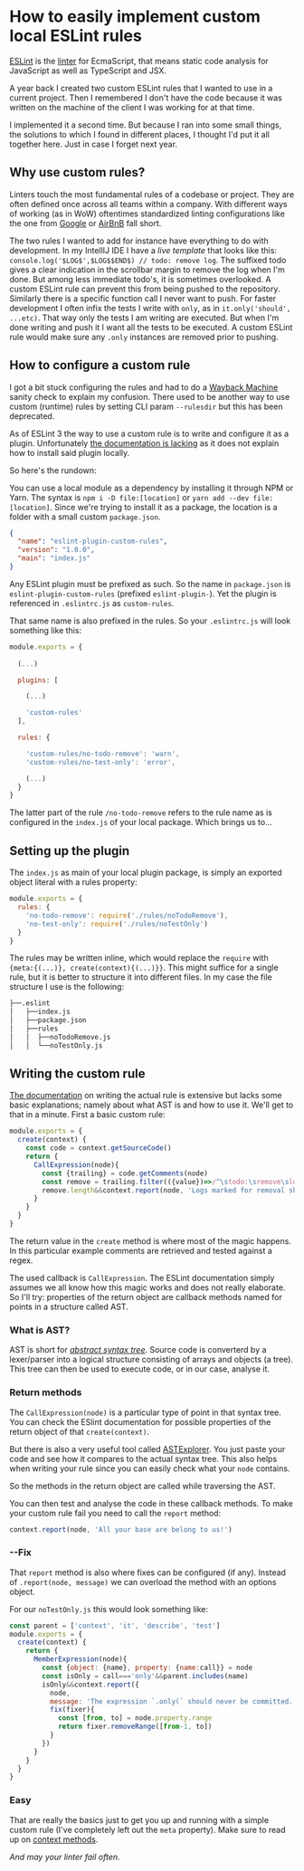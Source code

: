 <!--
  date: 2023-03-17
  modified: 2023-03-17
  slug: custom-local-eslint-rules
  type: post
  categories: code
  tags: 
  header: ian-talmacs-AUlaz_3SLDg-unsplash.jpg
  headerColofon: image by [Ian Talmacs](https://unsplash.com/@iantalmacs)
  headerClassName: no-blur darken
--> 

# How to easily implement custom local ESLint rules

[ESLint](https://en.wikipedia.org/wiki/ESLint) is the [linter](https://en.wikipedia.org/wiki/Lint_(software)) for EcmaScript, that means static code analysis for JavaScript as well as TypeScript and JSX.

A year back I created two custom ESLint rules that I wanted to use in a current project. Then I remembered I don't have the code because it was written on the machine of the client I was working for at that time.

I implemented it a second time. But because I ran into some small things, the solutions to which I found in different places, I thought I'd put it all together here. Just in case I forget next year.


## Why use custom rules?

Linters touch the most fundamental rules of a codebase or project. They are often defined once across all teams within a company. With different ways of working (as in WoW) oftentimes standardized linting configurations like the one from [Google](https://github.com/google/eslint-config-google) or [AirBnB](https://github.com/airbnb/javascript) fall short.

The two rules I wanted to add for instance have everything to do with development.
In my IntellIJ IDE I have a *live template* that looks like this: `console.log('$LOG$',$LOG$$END$) // todo: remove log`. The suffixed todo gives a clear indication in the scrollbar margin to remove the log when I'm done. But among less immediate todo's, it is sometimes overlooked. A custom ESLint rule can prevent this from being pushed to the repository.
Similarly there is a specific function call I never want to push. For faster development I often infix the tests I write with `only`, as in `it.only('should', ...etc)`. That way only the tests I am writing are executed. But when I'm done writing and push it I want all the tests to be executed. A custom ESLint rule would make sure any `.only` instances are removed prior to pushing.


## How to configure a custom rule

I got a bit stuck configuring the rules and had to do a [Wayback Machine](http://web.archive.org/web/20220814205319/https://eslint.org/docs/latest/developer-guide/working-with-rules#runtime-rules) sanity check to explain my confusion. There used to be another way to use custom (runtime) rules by setting CLI param `--rulesdir` but this has been deprecated.

As of ESLint 3 the way to use a custom rule is to write and configure it as a plugin. Unfortunately [the documentation is lacking](https://eslint.org/docs/latest/extend/custom-rules) as it does not explain how to install said plugin locally.

So here's the rundown:

You can use a local module as a dependency by installing it through NPM or Yarn. The syntax is `npm i -D file:[location]` or `yarn add --dev file:[location]`.
Since we're trying to install it as a package, the location is a folder with a small custom `package.json`.

```JSON
{
  "name": "eslint-plugin-custom-rules",
  "version": "1.0.0",
  "main": "index.js"
}
```

Any ESLint plugin must be prefixed as such. So the name in `package.json` is `eslint-plugin-custom-rules` (prefixed `eslint-plugin-`). Yet the plugin is referenced in `.eslintrc.js` as `custom-rules`.

That same name is also prefixed in the rules. So your `.eslintrc.js` will look something like this:

```JavaScript
module.exports = {
  
  (...)

  plugins: [

    (...)

    'custom-rules'
  ],

  rules: {

    'custom-rules/no-todo-remove': 'warn',
    'custom-rules/no-test-only': 'error',

    (...)
  }
}

```

The latter part of the rule `/no-todo-remove` refers to the rule name as is configured in the `index.js` of your local package. Which brings us to...


## Setting up the plugin

The `index.js` as main of your local plugin package, is simply an exported object literal with a rules property:

```JavaScript
module.exports = {
  rules: {
    'no-todo-remove': require('./rules/noTodoRemove'),
    'no-test-only': require('./rules/noTestOnly')
  }
}
```

The rules may be written inline, which would replace the `require` with `{meta:{(...)}, create(context){(...)}}`. This might suffice for a single rule, but it is better to structure it into different files. In my case the file structure I use is the following:

```bash
├──.eslint
│   ├──index.js
│   ├──package.json
│   ├──rules
│   │  ├──noTodoRemove.js
│   │  └──noTestOnly.js
```


## Writing the custom rule

[The documentation](https://eslint.org/docs/latest/extend/custom-rules) on writing the actual rule is extensive but lacks some basic explanations; namely about what AST is and how to use it. We'll get to that in a minute. First a basic custom rule:

```JavaScript
module.exports = {
  create(context) {
    const code = context.getSourceCode()
    return {
      CallExpression(node){
        const {trailing} = code.getComments(node)
        const remove = trailing.filter(({value})=>/^\stodo:\sremove\slog$/.test(value))
        remove.length&&context.report(node, 'Logs marked for removal should be removed')
      }
    }
  }
}
```

The return value in the `create` method is where most of the magic happens. In this particular example comments are retrieved and tested against a regex. 

The used callback is `CallExpression`. The ESLint documentation simply assumes we all know how this magic works and does not really elaborate. So I'll try: properties of the return object are callback methods named for points in a structure called AST.

### What is AST?

AST is short for [*abstract syntax tree*](https://en.wikipedia.org/wiki/Abstract_syntax_tree). Source code is converterd by a lexer/parser into a logical structure consisting of arrays and objects (a tree). This tree can then be used to execute code, or in our case, analyse it.

### Return methods

The `CallExpression(node)` is a particular type of point in that syntax tree. You can check the ESlint documentation for possible properties of the return object of that `create(context)`.

But there is also a very useful tool called [ASTExplorer](https://astexplorer.net/). You just paste your code and see how it compares to the actual syntax tree.
This also helps when writing your rule since you can easily check what your `node` contains.

So the methods in the return object are called while traversing the AST.

You can then test and analyse the code in these callback methods. To make your custom rule fail you need to call the `report` method:

```JavaScript
context.report(node, 'All your base are belong to us!')
```

### --Fix

That `report` method is also where fixes can be configured (if any). Instead of `.report(node, message)` we can overload the method with an options object.

For our `noTestOnly.js` this would look something like:

```JavaScript
const parent = ['context', 'it', 'describe', 'test']
module.exports = {
  create(context) {
    return {
      MemberExpression(node){
        const {object: {name}, property: {name:call}} = node
        const isOnly = call==='only'&&parent.includes(name)
        isOnly&&context.report({
          node,
          message: 'The expression `.only(` should never be committed.',
          fix(fixer){
            const [from, to] = node.property.range
            return fixer.removeRange([from-1, to])
          }
        })
      }
    }
  }
}
```


### Easy

That are really the basics just to get you up and running with a simple custom rule (I've completely left out the `meta` property). Make sure to read up on [context methods](https://eslint.org/docs/latest/extend/custom-rules-deprecated#the-context-object).

_And may your linter fail often._
